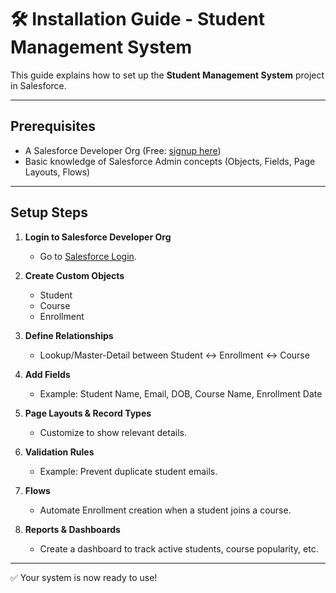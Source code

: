 # 🛠️ Installation Guide - Student Management System

This guide explains how to set up the **Student Management System** project in Salesforce.

---

## Prerequisites
- A Salesforce Developer Org (Free: [signup here](https://developer.salesforce.com/signup))
- Basic knowledge of Salesforce Admin concepts (Objects, Fields, Page Layouts, Flows)

---

## Setup Steps
1. **Login to Salesforce Developer Org**
   - Go to [Salesforce Login](https://login.salesforce.com).

2. **Create Custom Objects**
   - Student  
   - Course  
   - Enrollment  

3. **Define Relationships**
   - Lookup/Master-Detail between Student ↔ Enrollment ↔ Course

4. **Add Fields**
   - Example: Student Name, Email, DOB, Course Name, Enrollment Date

5. **Page Layouts & Record Types**
   - Customize to show relevant details.

6. **Validation Rules**
   - Example: Prevent duplicate student emails.

7. **Flows**
   - Automate Enrollment creation when a student joins a course.

8. **Reports & Dashboards**
   - Create a dashboard to track active students, course popularity, etc.

---

✅ Your system is now ready to use!
